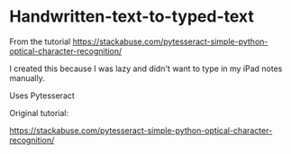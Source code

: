 # Handwritten-text-to-typed-text
From the tutorial https://stackabuse.com/pytesseract-simple-python-optical-character-recognition/

I created this because I was lazy and didn't want to type in my iPad notes manually.

Uses Pytesseract

Original tutorial:

https://stackabuse.com/pytesseract-simple-python-optical-character-recognition/
